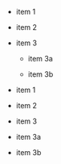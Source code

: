 - item 1

- item 2

- item 3

   - item 3a

   - item 3b

- item 1
- item 2
- item 3
- item 3a
- item 3b
